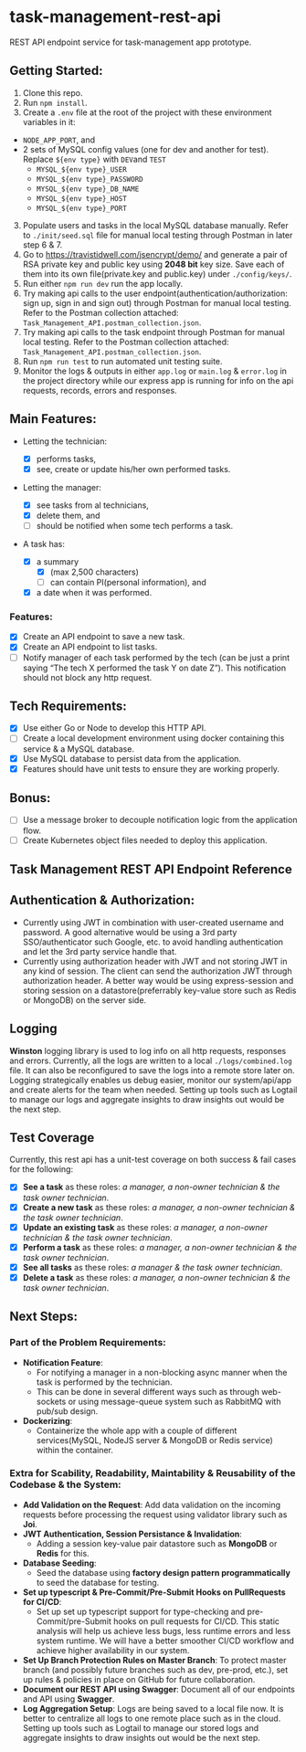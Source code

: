 # task-management-rest-api

REST API endpoint service for task-management app prototype.

## Getting Started:

1. Clone this repo.
2. Run `npm install`.
3. Create a `.env` file at the root of the project with these environment variables in it:

-   `NODE_APP_PORT`, and
-   2 sets of MySQL config values (one for dev and another for test). Replace `${env type}` with `DEV`and `TEST`
    -   `MYSQL_${env type}_USER`
    -   `MYSQL_${env type}_PASSWORD`
    -   `MYSQL_${env type}_DB_NAME`
    -   `MYSQL_${env type}_HOST`
    -   `MYSQL_${env type}_PORT`

3. Populate users and tasks in the local MySQL database manually. Refer to `./init/seed.sql` file for manual local testing through Postman in later step 6 & 7.
4. Go to https://travistidwell.com/jsencrypt/demo/ and generate a pair of RSA private key and public key using **2048 bit** key size. Save each of them into its own file(private.key and public.key) under `./config/keys/`.
5. Run either `npm run dev` run the app locally.
6. Try making api calls to the user endpoint(authentication/authorization: sign up, sign in and sign out) through Postman for manual local testing. Refer to the Postman collection attached: `Task_Management_API.postman_collection.json`.
7. Try making api calls to the task endpoint through Postman for manual local testing. Refer to the Postman collection attached: `Task_Management_API.postman_collection.json`.
8. Run `npm run test` to run automated unit testing suite.
9. Monitor the logs & outputs in either `app.log` or `main.log` & `error.log` in the project directory while our express app is running for info on the api requests, records, errors and responses.

## Main Features:

-   Letting the technician:

    -   [x] performs tasks,
    -   [x] see, create or update his/her own performed tasks.

-   Letting the manager:

    -   [x] see tasks from al technicians,
    -   [x] delete them, and
    -   [ ] should be notified when some tech performs a task.

-   A task has:
    -   [x] a summary
        -   [x] (max 2,500 characters)
        -   [ ] can contain PI(personal information), and
    -   [x] a date when it was performed.

### Features:

-   [x] Create an API endpoint to save a new task.
-   [x] Create an API endpoint to list tasks.
-   [ ] Notify manager of each task performed by the tech (can be just a print saying “The tech X performed the task Y on date Z”). This notification should not block any http request.

## Tech Requirements:

-   [x] Use either Go or Node to develop this HTTP API.
-   [ ] Create a local development environment using docker containing this service & a MySQL database.
-   [x] Use MySQL database to persist data from the application.
-   [x] Features should have unit tests to ensure they are working properly.

## Bonus:

-   [ ] Use a message broker to decouple notification logic from the application flow.
-   [ ] Create Kubernetes object files needed to deploy this application.

## Task Management REST API Endpoint Reference

## Authentication & Authorization:

-   Currently using JWT in combination with user-created username and password. A good alternative would be using a 3rd party SSO/authenticator such Google, etc. to avoid handling authentication and let the 3rd party service handle that.
-   Currently using authorization header with JWT and not storing JWT in any kind of session. The client can send the authorization JWT through authorization header. A better way would be using express-session and storing session on a datastore(preferrably key-value store such as Redis or MongoDB) on the server side.

## Logging

**Winston** logging library is used to log info on all http requests, responses and errors. Currently, all the logs are written to a local `./logs/combined.log` file. It can also be reconfigured to save the logs into a remote store later on. Logging strategically enables us debug easier, monitor our system/api/app and create alerts for the team when needed. Setting up tools such as Logtail to manage our logs and aggregate insights to draw insights out would be the next step.

## Test Coverage

Currently, this rest api has a unit-test coverage on both success & fail cases for the following:

-   [x] **See a task** as these roles: _a manager, a non-owner technician & the task owner technician_.
-   [x] **Create a new task** as these roles: _a manager, a non-owner technician & the task owner technician_.
-   [x] **Update an existing task** as these roles: _a manager, a non-owner technician & the task owner technician_.
-   [x] **Perform a task** as these roles: _a manager, a non-owner technician & the task owner technician_.
-   [x] **See all tasks** as these roles: _a manager & the task owner technician_.
-   [x] **Delete a task** as these roles: _a manager, a non-owner technician & the task owner technician_.

## Next Steps:

### Part of the Problem Requirements:

-   **Notification Feature**:
    -   For notifying a manager in a non-blocking async manner when the task is performed by the technician.
    -   This can be done in several different ways such as through web-sockets or using message-queue system such as RabbitMQ with pub/sub design.
-   **Dockerizing**:
    -   Containerize the whole app with a couple of different services(MySQL, NodeJS server & MongoDB or Redis service) within the container.

### Extra for Scability, Readability, Maintability & Reusability of the Codebase & the System:

-   **Add Validation on the Request**: Add data validation on the incoming requests before processing the request using validator library such as **Joi**.
-   **JWT Authentication, Session Persistance & Invalidation**:
    -   Adding a session key-value pair datastore such as **MongoDB** or **Redis** for this.
-   **Database Seeding**:
    -   Seed the database using **factory design pattern programmatically** to seed the database for testing.
-   **Set up typescript & Pre-Commit/Pre-Submit Hooks on PullRequests for CI/CD**:
    -   Set up set up typescript support for type-checking and pre-Commit/pre-Submit hooks on pull requests for CI/CD. This static analysis will help us achieve less bugs, less runtime errors and less system runtime. We will have a better smoother CI/CD workflow and achieve higher availability in our system.
-   **Set Up Branch Protection Rules on Master Branch**: To protect master branch (and possibly future branches such as dev, pre-prod, etc.), set up rules & policies in place on GitHub for future collaboration.
-   **Document our REST API using Swagger**: Document all of our endpoints and API using **Swagger**.
-   **Log Aggregation Setup**: Logs are being saved to a local file now. It is better to centralize all logs to one remote place such as in the cloud. Setting up tools such as Logtail to manage our stored logs and aggregate insights to draw insights out would be the next step.
